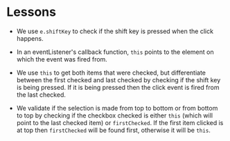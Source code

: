 # Lessons

- We use `e.shiftKey` to check if the shift key is pressed when the click happens.

- In an eventListener's callback function, `this` points to the element on which the event was fired from.

- We use `this` to get both items that were checked, but differentiate between the first checked and last checked by checking if the shift key is being pressed. If it is being pressed then the click event is fired from the last checked.

- We validate if the selection is made from top to bottom or from bottom to top by checking if the checkbox checked is either `this` (which will point to the last checked item) or `firstChecked`. If the first item clicked is at top then `firstChecked` will be found first, otherwise it will be `this`.
